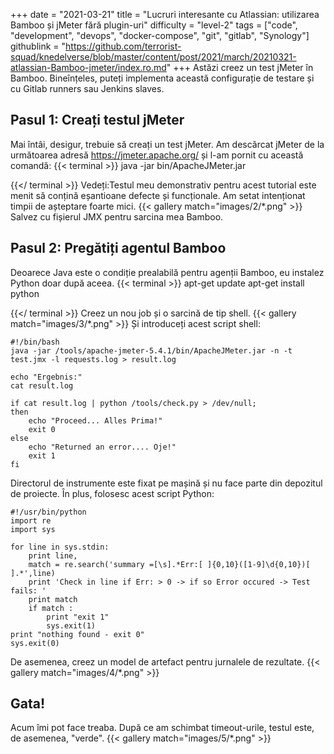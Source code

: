 +++
date = "2021-03-21"
title = "Lucruri interesante cu Atlassian: utilizarea Bamboo și jMeter fără plugin-uri"
difficulty = "level-2"
tags = ["code", "development", "devops", "docker-compose", "git", "gitlab", "Synology"]
githublink = "https://github.com/terrorist-squad/knedelverse/blob/master/content/post/2021/march/20210321-atlassian-Bamboo-jmeter/index.ro.md"
+++
Astăzi creez un test jMeter în Bamboo. Bineînțeles, puteți implementa această configurație de testare și cu Gitlab runners sau Jenkins slaves.
## Pasul 1: Creați testul jMeter
Mai întâi, desigur, trebuie să creați un test jMeter. Am descărcat jMeter de la următoarea adresă https://jmeter.apache.org/ și l-am pornit cu această comandă:
{{< terminal >}}
java -jar bin/ApacheJMeter.jar

{{</ terminal >}}
Vedeți:Testul meu demonstrativ pentru acest tutorial este menit să conțină eșantioane defecte și funcționale. Am setat intenționat timpii de așteptare foarte mici.
{{< gallery match="images/2/*.png" >}}
Salvez cu fișierul JMX pentru sarcina mea Bamboo.
## Pasul 2: Pregătiți agentul Bamboo
Deoarece Java este o condiție prealabilă pentru agenții Bamboo, eu instalez Python doar după aceea.
{{< terminal >}}
apt-get update
apt-get install python

{{</ terminal >}}
Creez un nou job și o sarcină de tip shell.
{{< gallery match="images/3/*.png" >}}
Și introduceți acest script shell:
```
#!/bin/bash
java -jar /tools/apache-jmeter-5.4.1/bin/ApacheJMeter.jar -n -t test.jmx -l requests.log > result.log

echo "Ergebnis:"
cat result.log

if cat result.log | python /tools/check.py > /dev/null; 
then
    echo "Proceed... Alles Prima!"
    exit 0
else
    echo "Returned an error.... Oje!"
    exit 1
fi

```
Directorul de instrumente este fixat pe mașină și nu face parte din depozitul de proiecte. În plus, folosesc acest script Python:
```
#!/usr/bin/python
import re
import sys
 
for line in sys.stdin:
    print line,
    match = re.search('summary =[\s].*Err:[ ]{0,10}([1-9]\d{0,10})[ ].*',line)
    print 'Check in line if Err: > 0 -> if so Error occured -> Test fails: '
    print match
    if match :
        print "exit 1"
        sys.exit(1)
print "nothing found - exit 0"
sys.exit(0)

```
De asemenea, creez un model de artefact pentru jurnalele de rezultate.
{{< gallery match="images/4/*.png" >}}

## Gata!
Acum îmi pot face treaba. După ce am schimbat timeout-urile, testul este, de asemenea, "verde".
{{< gallery match="images/5/*.png" >}}

